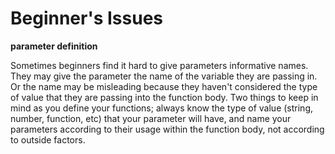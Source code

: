 # Beginner's Issues

**parameter definition**

Sometimes beginners find it hard to give parameters informative names. They may give the parameter the name of the variable they are passing in. Or the name may be misleading because they haven't considered the type of value that they are passing into the function body. Two things to keep in mind as you define your functions; always know the type of value (string, number, function, etc) that your parameter will have, and name your parameters according to their usage within the function body, not according to outside factors.
